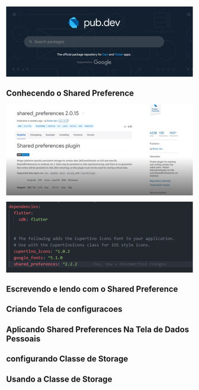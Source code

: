 ![Alt text](image.png)

## Conhecendo o Shared Preference
![Alt text](image-1.png)

![Alt text](image-2.png)

## Escrevendo e lendo com o Shared Preference


## Criando Tela de configuracoes

## Aplicando Shared Preferences Na Tela de Dados Pessoais

## configurando Classe de Storage

## Usando  a Classe de Storage



